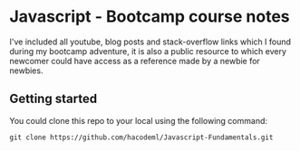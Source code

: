 # Javascript - Bootcamp course notes

I've included all youtube, blog posts and stack-overflow  links which I found during my bootcamp adventure, it is also a public resource to which every newcomer could have access as a reference made by a newbie for newbies.

## Getting started

You could clone this repo to your local using the following command:

```
git clone https://github.com/hacodeml/Javascript-Fundamentals.git
```
